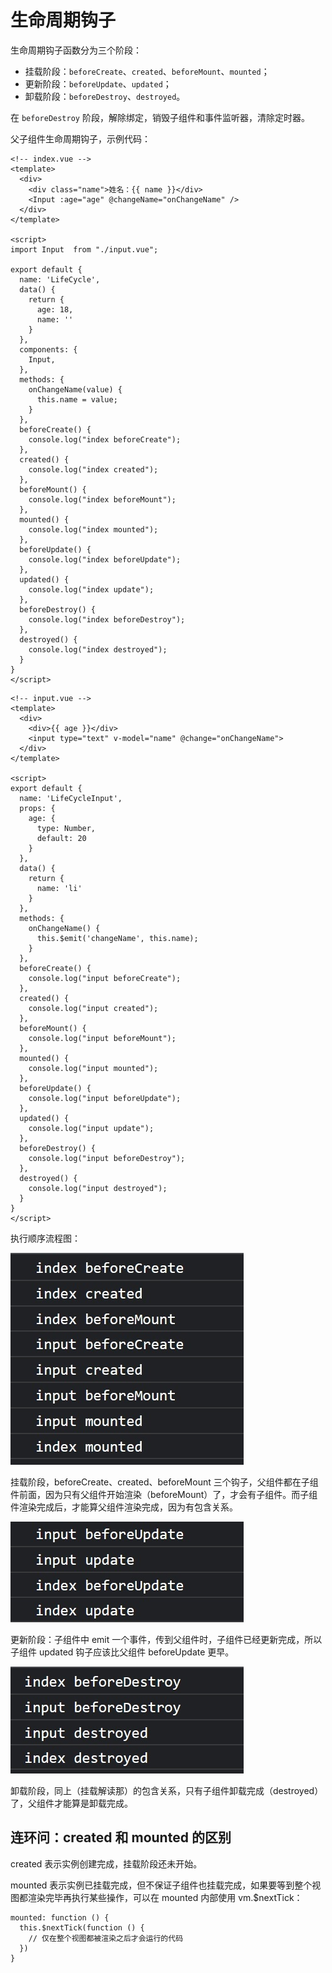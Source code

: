 # 生命周期钩子

生命周期钩子函数分为三个阶段：

- 挂载阶段：`beforeCreate`、`created`、`beforeMount`、`mounted`；
- 更新阶段：`beforeUpdate`、`updated`；
- 卸载阶段：`beforeDestroy`、`destroyed`。

在 `beforeDestroy` 阶段，解除绑定，销毁子组件和事件监听器，清除定时器。

父子组件生命周期钩子，示例代码：

```vue
<!-- index.vue -->
<template>
  <div>
    <div class="name">姓名：{{ name }}</div>
    <Input :age="age" @changeName="onChangeName" />
  </div>  
</template>

<script>
import Input  from "./input.vue";

export default {
  name: 'LifeCycle',
  data() {
    return {
      age: 18,
      name: ''
    }
  },
  components: {
    Input,
  },
  methods: {
    onChangeName(value) {
      this.name = value;
    }
  },
  beforeCreate() {
    console.log("index beforeCreate");
  },
  created() {
    console.log("index created");
  },
  beforeMount() {
    console.log("index beforeMount");
  },
  mounted() {
    console.log("index mounted");
  },
  beforeUpdate() {
    console.log("index beforeUpdate");
  },
  updated() {
    console.log("index update");
  },
  beforeDestroy() {
    console.log("index beforeDestroy");
  },
  destroyed() {
    console.log("index destroyed");
  }
}
</script>
```

```vue
<!-- input.vue -->
<template>
  <div>
    <div>{{ age }}</div>
    <input type="text" v-model="name" @change="onChangeName">
  </div>  
</template>

<script>
export default {
  name: 'LifeCycleInput',
  props: {
    age: {
      type: Number,
      default: 20
    }
  },
  data() {
    return {
      name: 'li'
    }
  },
  methods: {
    onChangeName() {
      this.$emit('changeName', this.name);
    }
  },
  beforeCreate() {
    console.log("input beforeCreate");
  },
  created() {
    console.log("input created");
  },
  beforeMount() {
    console.log("input beforeMount");
  },
  mounted() {
    console.log("input mounted");
  },
  beforeUpdate() {
    console.log("input beforeUpdate");
  },
  updated() {
    console.log("input update");
  },
  beforeDestroy() {
    console.log("input beforeDestroy");
  },
  destroyed() {
    console.log("input destroyed");
  }
}
</script>
```

执行顺序流程图：

![life-cycle.png](./images/life-cycle.png)

挂载阶段，beforeCreate、created、beforeMount 三个钩子，父组件都在子组件前面，因为只有父组件开始渲染（beforeMount）了，才会有子组件。而子组件渲染完成后，才能算父组件渲染完成，因为有包含关系。

![life-cycle2](./images/life-cycle2.png)

更新阶段：子组件中 emit 一个事件，传到父组件时，子组件已经更新完成，所以子组件 updated 钩子应该比父组件 beforeUpdate 更早。

![life-cycle3](./images/life-cycle3.png)

卸载阶段，同上（挂载解读那）的包含关系，只有子组件卸载完成（destroyed）了，父组件才能算是卸载完成。

## 连环问：created 和 mounted 的区别

created 表示实例创建完成，挂载阶段还未开始。

mounted 表示实例已挂载完成，但不保证子组件也挂载完成，如果要等到整个视图都渲染完毕再执行某些操作，可以在 mounted 内部使用 vm.$nextTick：

```vue
mounted: function () {
  this.$nextTick(function () {
    // 仅在整个视图都被渲染之后才会运行的代码
  })
}
```